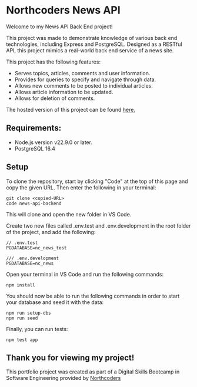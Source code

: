 # Northcoders News API

Welcome to my News API Back End project!

This project was made to demonstrate knowledge of various back end technologies, including Express and PostgreSQL. Designed as a RESTful API, this project mimics a real-world back end service of a news site.

This project has the following features:

* Serves topics, articles, comments and user information.
* Provides for queries to specify and navigate through data.
* Allows new comments to be posted to individual articles.
* Allows article information to be updated.
* Allows for deletion of comments.

The hosted version of this project can be found [here.](https://nc-news-dd8e.onrender.com/api)

## Requirements:

* Node.js version v22.9.0 or later.
* PostgreSQL 16.4

## Setup

To clone the repository, start by clicking "Code" at the top of this page and copy the given URL. Then enter the following in your terminal:

```
git clone <copied-URL>
code news-api-backend
```
This will clone and open the new folder in VS Code.

Create two new files called .env.test and .env.development in the root folder of the project, and add the following:
```
// .env.test
PGDATABASE=nc_news_test
```
```
/// .env.development
PGDATABASE=nc_news
```

Open your terminal in VS Code and run the following commands:

```
npm install
```

You should now be able to run the following commands in order to start your database and seed it with the data:

```
npm run setup-dbs
npm run seed
```
Finally, you can run tests:

```
npm test app
```

Thank you for viewing my project!
--- 

This portfolio project was created as part of a Digital Skills Bootcamp in Software Engineering provided by [Northcoders](https://northcoders.com/)
